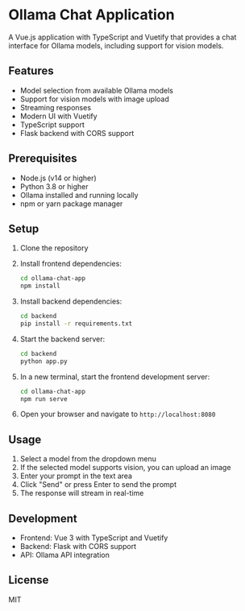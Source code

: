 # Ollama Chat Application

A Vue.js application with TypeScript and Vuetify that provides a chat interface for Ollama models, including support for vision models.

## Features

- Model selection from available Ollama models
- Support for vision models with image upload
- Streaming responses
- Modern UI with Vuetify
- TypeScript support
- Flask backend with CORS support

## Prerequisites

- Node.js (v14 or higher)
- Python 3.8 or higher
- Ollama installed and running locally
- npm or yarn package manager

## Setup

1. Clone the repository
2. Install frontend dependencies:
   ```bash
   cd ollama-chat-app
   npm install
   ```

3. Install backend dependencies:
   ```bash
   cd backend
   pip install -r requirements.txt
   ```

4. Start the backend server:
   ```bash
   cd backend
   python app.py
   ```

5. In a new terminal, start the frontend development server:
   ```bash
   cd ollama-chat-app
   npm run serve
   ```

6. Open your browser and navigate to `http://localhost:8080`

## Usage

1. Select a model from the dropdown menu
2. If the selected model supports vision, you can upload an image
3. Enter your prompt in the text area
4. Click "Send" or press Enter to send the prompt
5. The response will stream in real-time

## Development

- Frontend: Vue 3 with TypeScript and Vuetify
- Backend: Flask with CORS support
- API: Ollama API integration

## License

MIT 
